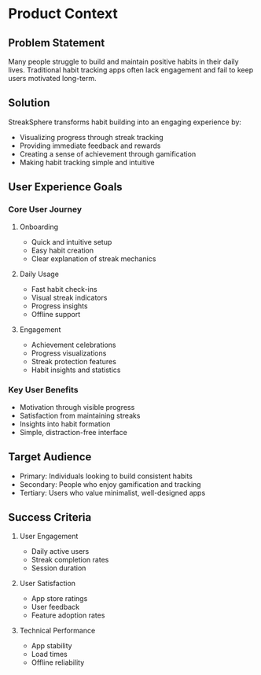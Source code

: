 # Product Context

## Problem Statement

Many people struggle to build and maintain positive habits in their daily lives. Traditional habit tracking apps often lack engagement and fail to keep users motivated long-term.

## Solution

StreakSphere transforms habit building into an engaging experience by:

- Visualizing progress through streak tracking
- Providing immediate feedback and rewards
- Creating a sense of achievement through gamification
- Making habit tracking simple and intuitive

## User Experience Goals

### Core User Journey

1. Onboarding

   - Quick and intuitive setup
   - Easy habit creation
   - Clear explanation of streak mechanics

2. Daily Usage

   - Fast habit check-ins
   - Visual streak indicators
   - Progress insights
   - Offline support

3. Engagement
   - Achievement celebrations
   - Progress visualizations
   - Streak protection features
   - Habit insights and statistics

### Key User Benefits

- Motivation through visible progress
- Satisfaction from maintaining streaks
- Insights into habit formation
- Simple, distraction-free interface

## Target Audience

- Primary: Individuals looking to build consistent habits
- Secondary: People who enjoy gamification and tracking
- Tertiary: Users who value minimalist, well-designed apps

## Success Criteria

1. User Engagement

   - Daily active users
   - Streak completion rates
   - Session duration

2. User Satisfaction

   - App store ratings
   - User feedback
   - Feature adoption rates

3. Technical Performance
   - App stability
   - Load times
   - Offline reliability
